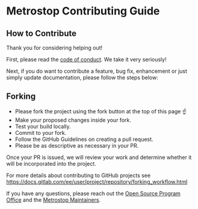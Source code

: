 # Metrostop Contributing Guide


## How to Contribute

Thank you for considering helping out!

First, please read the [code of conduct](CODE_OF_CONDUCT.md). We take it very seriously!

Next, if you do want to contribute a feature, bug fix, enhancement or just simply update documentation, please follow the steps below: 


## Forking

* Please fork the project using the fork button at the top of this page ☝️
* Make your proposed changes inside your fork.
* Test your build locally.
* Commit to your fork.
* Follow the GitHub Guidelines on creating a pull request.
* Please be as descriptive as necessary in your PR.

Once your PR is issued, we will review your work and determine whether it will be incorporated into the project.  

For more details about contributing to GitHub projects see
https://docs.gitlab.com/ee/user/project/repository/forking_workflow.html

If you have any questions, please reach out the [Open Source Program Office](mailto:ospoteam@fanniemae.com) and the [Metrostop Maintainers](mailto:metrostop_github@fanniemae.com). 



